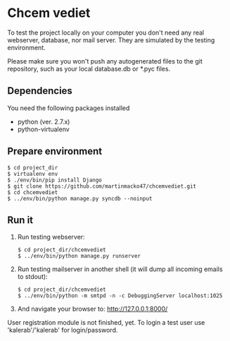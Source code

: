 Chcem vediet
============

To test the project locally on your computer you don't need any real webserver, database, nor mail server.
They are simulated by the testing environment.

Please make sure you won't push any autogenerated files to the git repository, such as your local
database.db or \*.pyc files.

Dependencies
------------

You need the following packages installed
 * python (ver. 2.7.x)
 * python-virtualenv

Prepare environment
-------------------

```shell
$ cd project_dir
$ virtualenv env
$ ./env/bin/pip install Django
$ git clone https://github.com/martinmacko47/chcemvediet.git
$ cd chcemvediet
$ ../env/bin/python manage.py syncdb --noinput
```

Run it
------

 1. Run testing webserver:

    ```shell
    $ cd project_dir/chcemvediet
    $ ../env/bin/python manage.py runserver
    ```

 2. Run testing mailserver in another shell (it will dump all incoming emails to stdout):

    ```shell
    $ cd project_dir/chcemvediet
    $ ../env/bin/python -m smtpd -n -c DebuggingServer localhost:1025
    ```

 3. And navigate your browser to: http://127.0.0.1:8000/

User registration module is not finished, yet. To login a test user use 'kalerab'/'kalerab' for
login/password.


